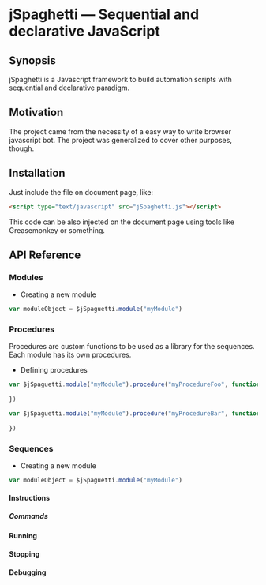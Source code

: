 jSpaghetti — Sequential and declarative JavaScript
==================================================

## Synopsis

jSpaghetti is a Javascript framework to build automation scripts with sequential and declarative paradigm.

## Motivation

The project came from the necessity of a easy way to write browser javascript bot. The project was generalized to cover other purposes, though.

## Installation

Just include the file on document page, like:
```html
<script type="text/javascript" src="jSpaghetti.js"></script>
```
This code can be also injected on the document page using tools like Greasemonkey or something.

## API Reference

### Modules
* Creating a new module
```js
var moduleObject = $jSpaguetti.module("myModule")
```

### Procedures
Procedures are custom functions to be used as a library for the sequences. Each module has its own procedures. 
* Defining procedures
```js
var $jSpaguetti.module("myModule").procedure("myProcedureFoo", function(){
	
})

var $jSpaguetti.module("myModule").procedure("myProcedureBar", function(){
	
})
```

### Sequences
* Creating a new module
```js
var moduleObject = $jSpaguetti.module("myModule")
```


#### Instructions

##### Commands

#### Running

#### Stopping

#### Debugging
